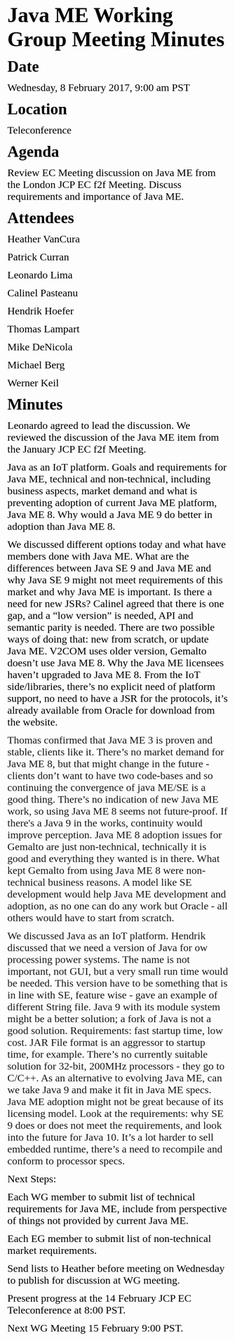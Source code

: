 <font color="#000000"><font face="Times-Roman, serif"><font size="7">**Java ME Working Group Meeting Minutes**</font></font></font>

<font color="#000000"><font face="Times-Roman, serif"><font size="6" style="font-size: 27pt">**Date**</font></font></font>

<font color="#000000"><font face="Times-Roman, serif"><font size="5">Wednesday, 8 February 2017, 9:00 am PST</font></font></font>

<font color="#000000"><font face="Times-Roman, serif"><font size="6" style="font-size: 27pt">**Location**</font></font></font>

<font color="#000000"><font face="Times-Roman, serif"><font size="5">Teleconference</font></font></font>

<font color="#000000"><font face="Times-Roman, serif"><font size="6" style="font-size: 27pt">**Agenda**</font></font></font>

<font color="#000000"><font face="Times-Roman, serif"><font size="5"><span style="font-weight: normal">Review EC Meeting discussion on Java ME from the London JCP EC f2f Meeting. Discuss requirements and importance of Java ME.</span></font></font></font>

<font color="#000000"><font face="Times-Roman, serif"><font size="6" style="font-size: 27pt">**Attendees**</font></font></font>

<font color="#000000"><font face="Times-Roman, serif"><font size="5">Heather VanCura</font></font></font>

<font color="#000000"><font face="Times-Roman, serif"><font size="5">Patrick Curran</font></font></font>

<font color="#000000"><font face="Times-Roman, serif"><font size="5">Leonardo Lima</font></font></font>

<font color="#000000"><font face="Times-Roman, serif"><font size="5">Calinel Pasteanu</font></font></font>

<font color="#000000"><font face="Times-Roman, serif"><font size="5">Hendrik Hoefer</font></font></font>

<font color="#000000"><font face="Times-Roman, serif"><font size="5">Thomas Lampart</font></font></font>

<font color="#000000"><font face="Times-Roman, serif"><font size="5">Mike DeNicola</font></font></font>

<font color="#000000"><font face="Times-Roman, serif"><font size="5">Michael Berg</font></font></font>

<font color="#000000"><font face="Times-Roman, serif"><font size="5">Werner Keil</font></font></font>

<font color="#000000"><font face="Times-Roman, serif"><font size="6" style="font-size: 27pt">**Minutes**</font></font></font>

<font color="#000000"><font face="Times New Roman, serif"><font size="5"><span style="font-weight: normal">Leonardo agreed to lead the discussion. We reviewed the discussion of the Java ME item from the January JCP EC f2f Meeting.</span></font></font></font>

<font color="#000000"><font face="Times New Roman, serif"><font size="5"><span style="font-weight: normal">Java as an IoT platform. Goals and requirements for Java ME, technical and non-technical, including business aspects, market demand and what is preventing adoption of current Java ME platform, Java ME 8\. Why would a Java ME 9 do better in adoption than Java ME 8.</span></font></font></font>

<font color="#000000"><font face="Times New Roman, serif"><font size="5"><span style="font-weight: normal">We discussed different options today and what have members done with Java ME. What are the differences between Java SE 9 and Java ME and why Java SE 9 might not meet requirements of this market and why Java ME is important. Is there a need for new JSRs? Calinel agreed that t</span></font></font></font><font color="#000000"><font face="Times New Roman, serif"><font size="5"><span style="font-weight: normal">here is one gap, and a “low version” is needed, API and semantic parity is needed. There are two possible ways of doing that: new from scratch, or update Java ME. V2COM uses older version, Gemalto doesn’t use Java ME 8\. Why the Java ME licensees haven’t upgraded to Java ME 8. From the IoT side/libraries, there’s no explicit need of platform support, no need to have a JSR for the protocols, it’s already available from Oracle for download from the website.</span></font></font></font>

<font face="Times New Roman, serif"><font size="5">Thomas confirmed that Java ME 3 is proven and stable, clients like it. There’s no market demand for Java ME 8, but that might change in the future - clients don’t want to have two code-bases and so continuing the convergence of java ME/SE is a good thing. There’s no indication of new Java ME work, so using Java ME 8 seems not future-proof. If there's a Java 9 in the works, continuity would improve perception. Java ME 8 adoption issues for Gemalto are just non-technical, technically it is good and everything they wanted is in there. What kept Gemalto from using Java ME 8 were non-technical business reasons. A model like SE development would help Java ME development and adoption, as no one can do any work but Oracle - all others would have to start from scratch.</font></font>

<font face="Times New Roman, serif"><font size="5">We discussed Java as an IoT platform. Hendrik discussed that we need a version of Java for ow processing power systems. The name is not important, not GUI, but a very small run time would be needed. This version have to be something that is in line with SE, feature wise - gave an example of different String file. Java 9 with its module system might be a better solution; a fork of Java is not a good solution. Requirements: fast startup time, low cost. JAR File format is an aggressor to startup time, for example. There’s no currently suitable solution for 32-bit, 200MHz processors - they go to C/C++. As an alternative to evolving Java ME, can we take Java 9 and make it fit in Java ME specs. Java ME adoption might not be great because of its licensing model. Look at the requirements: why SE 9 does or does not meet the requirements, and look into the future for Java 10\. It’s a lot harder to sell embedded runtime, there’s a need to recompile and conform to processor specs.</font></font>

<font color="#000000"><font face="Times-Roman, serif"><font size="5"><span style="font-weight: normal">Next Steps:</span></font></font></font>

<font color="#000000"><font face="Times-Roman, serif"><font size="5">Each WG member to submit list of technical requirements for Java ME, include from perspective of things not provided by current Java ME.</font></font></font>

<font color="#000000"><font face="Times-Roman, serif"><font size="5">Each EG member to submit list of non-technical market requirements.</font></font></font>

<font color="#000000"><font face="Times-Roman, serif"><font size="5"><span style="font-weight: normal">Send lists to Heather before meeting on Wednesday to publish for discussion at WG meeting.</span></font></font></font>

<font color="#000000"><font face="Times-Roman, serif"><font size="5"><span style="font-weight: normal">Present progress at the 14 February JCP EC Teleconference at 8:00 PST.</span></font></font></font>

<font color="#000000"><font face="Times-Roman, serif"><font size="5"><span style="font-weight: normal">Next WG Meeting 15 February 9:00 PST.</span></font></font></font>